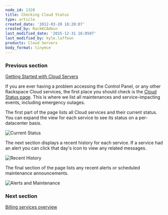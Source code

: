 ```yaml
---
node_id: 1328
title: Checking Cloud Status
type: article
created_date: '2012-03-20 18:20:07'
created_by: RackKCAdmin
last_modified_date: '2015-12-31 16:0507'
last_modified_by: kyle.laffoon
products: Cloud Servers
body_format: tinymce
---
```


### Previous section

[Getting Started with Cloud
Servers](https://www.rackspace.com/knowledge_center/article/getting-started-with-cloud-servers-0)

 

If you are ever having a problem accessing the Control Panel, or any
other Rackspace Cloud services, the first place you should check is the
[Cloud Status page](https://status.rackspace.com/).  This is where we
list all maintenances and service-impacting events, including emergency
outages.

The first part of the page lists all Cloud services and their current
status.  You can expand the view for each service to see its status on a
per-datacenter basis.

![Current
Status](/knowledge_center/sites/default/files/field/image/Google%20ChromeScreenSnapz043.png)

The next section displays a recent history for each service.  If a
service had an alert you can click that day's icon to view any related
messages.

![Recent
History](/knowledge_center/sites/default/files/field/image/Google%20ChromeScreenSnapz042.png)

The final section of the page lists any recent alerts or scheduled
maintenance announcements.

![Alerts and
Maintenance](/knowledge_center/sites/default/files/field/image/Google%20ChromeScreenSnapz044.png)

 

### Next section

[Billing services
overview](https://admin.rackspace.com/knowledge_center/article/rackspace-cloud-essentials-1-billing-services-overview)

 

